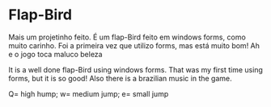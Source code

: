# Flap-Bird
Mais um projetinho feito. É um flap-Bird feito em windows forms, como muito carinho. Foi a primeira vez que utilizo forms, mas está muito bom! Ah e o jogo toca maluco beleza

It is a well done flap-Bird using windows forms. That was my first time using forms, but it is so good! Also there is a brazilian music in the game.

Q= high hump; w= medium jump; e= small jump
